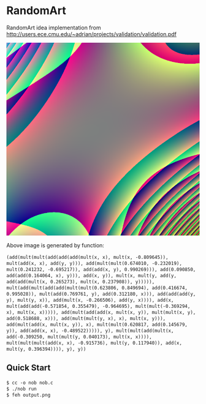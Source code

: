 # RandomArt

RandomArt idea implementation from http://users.ece.cmu.edu/~adrian/projects/validation/validation.pdf

![thumbnail](thumbnail.png)

Above image is generated by function:

```
(add(mult(mult(add(add(add(mult(x, x), mult(x, -0.809645)), mult(add(x, x), add(y, y))), add(mult(mult(0.674010, -0.232019), mult(0.241232, -0.695217)), add(add(x, y), 0.990269))), add(0.090850, add(add(0.164064, x), y))), add(x, y)), mult(x, mult(y, add(y, add(add(mult(x, 0.265273), mult(x, 0.237908)), y))))), mult(add(mult(add(add(mult(mult(0.623806, 0.849694), add(0.416674, 0.995028)), mult(add(0.769761, y), add(0.312180, x))), add(add(add(y, y), mult(y, x)), add(mult(x, -0.266506), add(y, x)))), add(x, mult(add(add(-0.571854, 0.355479), -0.964695), mult(mult(-0.369294, x), mult(x, x))))), add(mult(add(add(x, mult(x, y)), mult(mult(x, y), add(0.518688, x))), add(mult(mult(y, x), x), mult(x, y))), add(mult(add(x, mult(x, y)), x), mult(mult(0.620817, add(0.145679, y)), add(add(x, x), -0.489522))))), y), mult(mult(add(mult(x, add(-0.309250, mult(mult(y, 0.040173), mult(x, x)))), mult(mult(mult(add(x, x), -0.915736), mult(y, 0.117940)), add(x, mult(y, 0.396394)))), y), y))
```

## Quick Start

```console
$ cc -o nob nob.c
$ ./nob run
$ feh output.png
```

